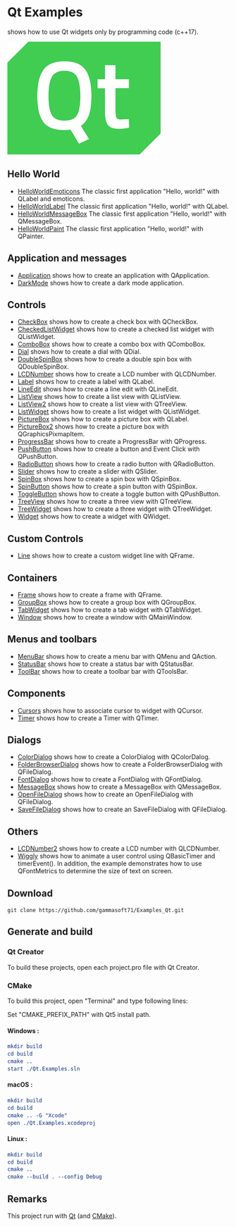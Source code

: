 # Qt Examples

shows how to use Qt widgets only by programming code (c++17).

[![qt](../docs/Pictures/qt_header.png)](https://gammasoft71.wixsite.com/gammasoft/qt)

## Hello World

* [HelloWorldEmoticons](HelloWorlds/HelloWorldEmoticons) The classic first application "Hello, world!" with QLabel and emoticons.
* [HelloWorldLabel](HelloWorlds/HelloWorldLabel) The classic first application "Hello, world!" with QLabel.
* [HelloWorldMessageBox](HelloWorlds/HelloWorldMessageBox) The classic first application "Hello, world!" with QMessageBox.
* [HelloWorldPaint](HelloWorlds/HelloWorldPaint) The classic first application "Hello, world!" with QPainter.

## Application and messages

* [Application](Applications/Application) shows how to create an application with QApplication.
* [DarkMode](Applications/DarkMode) shows how to create a dark mode application.

## Controls

* [CheckBox](Controls/CheckBox) shows how to create a check box with QCheckBox.
* [CheckedListWidget](Controls/CheckedListWidget) shows how to create a checked list widget with QListWidget.
* [ComboBox](Controls/ComboBox) shows how to create a combo box with QComboBox.
* [Dial](Controls/Dial) shows how to create a dial with QDial.
* [DoubleSpinBox](Controls/DoubleSpinBox) shows how to create a double spin box with QDoubleSpinBox.
* [LCDNumber](Controls/LCDNumber) shows how to create a LCD number with QLCDNumber.
* [Label](Controls/Label) shows how to create a label with QLabel.
* [LineEdit](Controls/LineEdit) shows how to create a line edit with QLineEdit.
* [ListView](Controls/ListWidget) shows how to create a list view with QListView.
* [ListView2](Controls/ListView2) shows how to create a list view with QTreeView.
* [ListWidget](Controls/ListWidget) shows how to create a list widget with QListWidget.
* [PictureBox](Controls/PictureBox) shows how to create a picture box with QLabel.
* [PictureBox2](Controls/PictureBox2) shows how to create a picture box with QGraphicsPixmapItem.
* [ProgressBar](Controls/ProgressBar) shows how to create a ProgressBar with QProgress.
* [PushButton](Controls/PushButton) shows how to create a button and Event Click with QPushButton.
* [RadioButton](Controls/RadioButton) shows how to create a radio button with QRadioButton.
* [Slider](Controls/Slider) shows how to create a slider with QSlider.
* [SpinBox](Controls/SpinBox) shows how to create a spin box with QSpinBox.
* [SpinButton](Controls/SpinButton) shows how to create a spin button with QSpinBox.
* [ToggleButton](Controls/ToggleButton) shows how to create a toggle button with QPushButton.
* [TreeView](Controls/TreeView) shows how to create a three view with QTreeView.
* [TreeWidget](Controls/TreeWidget) shows how to create a three widget with QTreeWidget.
* [Widget](Controls/ToggleButton) shows how to create a widget with QWidget.

## Custom Controls

* [Line](CustomControls/Line) shows how to create a custom widget line with QFrame.

## Containers

* [Frame](ContainerControls/Frame) shows how to create a frame with QFrame.
* [GroupBox](ContainerControls/GroupBox) shows how to create a group box with QGroupBox.
* [TabWidget](ContainerControls/TabWidget) shows how to create a tab widget with QTabWidget.
* [Window](ContainerControls/Window) shows how to create a window with QMainWindow.

## Menus and toolbars

* [MenuBar](MenusAndToolbars/MenuBar) shows how to create a menu bar with QMenu and QAction.
* [StatusBar](MenusAndToolbars/StatusBar) shows how to create a status bar with QStatusBar.
* [ToolBar](MenusAndToolbars/ToolBar) shows how to create a toolbar bar with QToolsBar.

## Components

* [Cursors](Components/Cursors) shows how to associate cursor to widget with QCursor.
* [Timer](Components/Timer) shows how to create a Timer with QTimer.

## Dialogs

* [ColorDialog](Dialogs/ColorDialog) shows how to create a ColorDialog with QColorDalog.
* [FolderBrowserDialog](FolderBrowserDialog) shows how to create a FolderBrowserDialog with QFileDialog.
* [FontDialog](Dialogs/FontDialog) shows how to create a FontDialog with QFontDialog.
* [MessageBox](Dialogs/MessageBox) shows how to create a MessageBox with QMessageBox.
* [OpenFileDialog](Dialogs/OpenFileDialog) shows how to create an OpenFileDialog with QFileDialog.
* [SaveFileDialog](Dialogs/SaveFileDialog) shows how to create an SaveFileDialog with QFileDialog.

## Others

* [LCDNumber2](Others/LCDNumber2) shows how to create a LCD number with QLCDNumber.
* [Wiggly](Others/Wiggly) shows how to animate a user control using QBasicTimer and timerEvent(). In addition, the example demonstrates how to use QFontMetrics to determine the size of text on screen.

## Download

``` shell
git clone https://github.com/gammasoft71/Examples_Qt.git

```

## Generate and build

### Qt Creator

To build these projects, open each project.pro file with Qt Creator.

### CMake

To build this project, open "Terminal" and type following lines:

Set "CMAKE_PREFIX_PATH" with Qt5 install path.

#### Windows :

``` cmake
mkdir build
cd build
cmake ..
start ./Qt.Examples.sln
```

#### macOS :

``` cmake
mkdir build
cd build
cmake .. -G "Xcode"
open ./Qt.Examples.xcodeproj
```

#### Linux :

``` cmake
mkdir build
cd build
cmake .. 
cmake --build . --config Debug
```


## Remarks

This project run with [Qt](https://www.qt.io) (and [CMake](https://cmake.org)).
